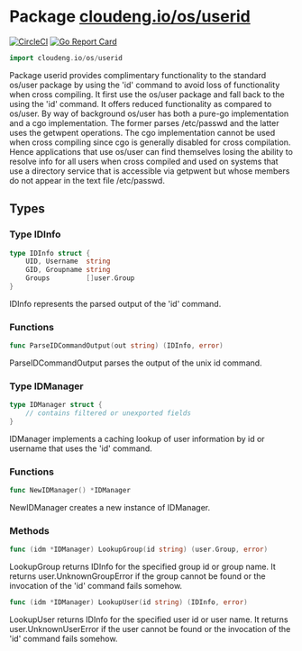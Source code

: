 # Package [cloudeng.io/os/userid](https://pkg.go.dev/cloudeng.io/os/userid?tab=doc)
[![CircleCI](https://circleci.com/gh/cloudengio/go.gotools.svg?style=svg)](https://circleci.com/gh/cloudengio/go.gotools) [![Go Report Card](https://goreportcard.com/badge/cloudeng.io/os/userid)](https://goreportcard.com/report/cloudeng.io/os/userid)

```go
import cloudeng.io/os/userid
```

Package userid provides complimentary functionality to the standard os/user
package by using the 'id' command to avoid loss of functionality when cross
compiling. It first use the os/user package and fall back to the using the
'id' command. It offers reduced functionality as compared to os/user. By way
of background os/user has both a pure-go implementation and a cgo
implementation. The former parses /etc/passwd and the latter uses the
getwpent operations. The cgo implementation cannot be used when cross
compiling since cgo is generally disabled for cross compilation. Hence
applications that use os/user can find themselves losing the ability to
resolve info for all users when cross compiled and used on systems that use
a directory service that is accessible via getpwent but whose members do not
appear in the text file /etc/passwd.

## Types
### Type IDInfo
```go
type IDInfo struct {
	UID, Username  string
	GID, Groupname string
	Groups         []user.Group
}
```
IDInfo represents the parsed output of the 'id' command.

### Functions

```go
func ParseIDCommandOutput(out string) (IDInfo, error)
```
ParseIDCommandOutput parses the output of the unix id command.




### Type IDManager
```go
type IDManager struct {
	// contains filtered or unexported fields
}
```
IDManager implements a caching lookup of user information by id or username
that uses the 'id' command.

### Functions

```go
func NewIDManager() *IDManager
```
NewIDManager creates a new instance of IDManager.



### Methods

```go
func (idm *IDManager) LookupGroup(id string) (user.Group, error)
```
LookupGroup returns IDInfo for the specified group id or group name. It
returns user.UnknownGroupError if the group cannot be found or the
invocation of the 'id' command fails somehow.


```go
func (idm *IDManager) LookupUser(id string) (IDInfo, error)
```
LookupUser returns IDInfo for the specified user id or user name. It returns
user.UnknownUserError if the user cannot be found or the invocation of the
'id' command fails somehow.







